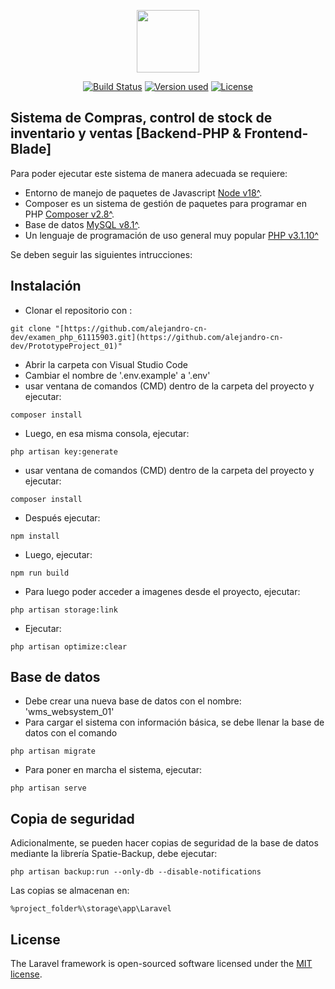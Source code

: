 <p align="center"><a href="https://laravel.com" target="_blank"><img src="https://cdn.icon-icons.com/icons2/1727/PNG/512/3986728-online-shop-store-store-icon_112980.png" width="100"></a></p>

<p align="center">
<a href="https://travis-ci.org/laravel/framework"><img src="https://travis-ci.org/laravel/framework.svg" alt="Build Status"></a>
<a href="https://packagist.org/packages/laravel/framework#v9.19.0"><img src="https://img.shields.io/packagist/v/laravel/framework" alt="Version used"></a>
<a href="https://packagist.org/packages/laravel/framework"><img src="https://img.shields.io/packagist/l/laravel/framework" alt="License"></a>
</p>


## Sistema de Compras, control de stock de inventario y ventas [Backend-PHP & Frontend-Blade]

Para poder ejecutar este sistema de manera adecuada se requiere:

- Entorno de manejo de paquetes de Javascript [Node v18^](https://nodejs.org/en).
- Composer es un sistema de gestión de paquetes para programar en PHP [Composer v2.8^](https://getcomposer.org/).
- Base de datos [MySQL v8.1^](https://dev.mysql.com/downloads/mysql/).
- Un lenguaje de programación de uso general muy popular [PHP v3.1.10^](https://www.php.net/downloads)

Se deben seguir las siguientes intrucciones:

## Instalación
- Clonar el repositorio con :
```
git clone "[https://github.com/alejandro-cn-dev/examen_php_61115903.git](https://github.com/alejandro-cn-dev/PrototypeProject_01)"
```
-  Abrir la carpeta con Visual Studio Code
-  Cambiar el nombre de '.env.example' a '.env'
-  usar ventana de comandos (CMD) dentro de la carpeta del proyecto y ejecutar:
```
composer install
```
-  Luego, en esa misma consola, ejecutar:
```
php artisan key:generate 
```
-  usar ventana de comandos (CMD) dentro de la carpeta del proyecto y ejecutar:
```
composer install
```
-  Después ejecutar:
```
npm install
```
-  Luego, ejecutar:
```
npm run build
```
-  Para luego poder acceder a imagenes desde el proyecto, ejecutar:
```
php artisan storage:link
```
-  Ejecutar:
```
php artisan optimize:clear
```
## Base de datos
-  Debe crear una nueva base de datos con el nombre: 'wms_websystem_01'
-  Para cargar el sistema con información básica, se debe llenar la base de datos con el comando
```
php artisan migrate
```
-  Para poner en marcha el sistema, ejecutar:
```
php artisan serve
```

## Copia de seguridad
Adicionalmente, se pueden hacer copias de seguridad de la base de datos mediante la librería Spatie-Backup, debe ejecutar:
```
php artisan backup:run --only-db --disable-notifications
```
Las copias se almacenan en:
```
%project_folder%\storage\app\Laravel
```


## License

The Laravel framework is open-sourced software licensed under the [MIT license](https://opensource.org/licenses/MIT).
